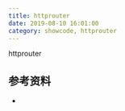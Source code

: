 ```yaml
---
title: httprouter
date: 2019-08-10 16:01:00
category: showcode, httprouter
---
```


httprouter



## 参考资料

- []()